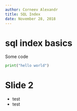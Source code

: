 ```yaml
---
author: Corneev Alexandr
title: SQL Index
date: November 28, 2018
---
```

# sql index basics

Some code


```python
print("hello world")
```

# Slide 2

* test
* test